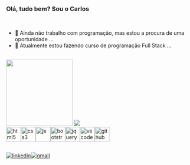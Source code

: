 ### Olá, tudo bem? Sou o Carlos 
<br>

- 🔭 Ainda não trabalho com programação, mas estou a procura de uma oportunidade ...
- 🌱 Atualmente estou fazendo curso de programação Full Stack ...

##

<div>
    <a href="https://github.com/CarlosSilva-7"></a>
    <img height="180em" src="https://github-readme-stats.vercel.app/api?username=CarlosSilva-7&show_icons=true&theme=dark">
    <img heigh="180em" src="https://github-readme-stats.vercel.app/api/top-langs/?username=CarlosSilva-7&layout=compact&theme=dark">
</div>
<div style="display: flex; width: 100%; max-width: 700px; height: auto;">
    <br>
    <img style="width:40px;" alt='html5' src="https://cdn.jsdelivr.net/gh/devicons/devicon/icons/html5/html5-original.svg" />
    <img style="width:40px;" alt='css3' src="https://cdn.jsdelivr.net/gh/devicons/devicon/icons/css3/css3-original.svg" />
    <img style="width:40px;" alt='js' src="https://cdn.jsdelivr.net/gh/devicons/devicon/icons/javascript/javascript-original.svg" />
    <img style="width:40px;" alt='bootstrap' src="https://cdn.jsdelivr.net/gh/devicons/devicon/icons/bootstrap/bootstrap-original.svg" /> 
    <img style="width:40px;" alt='jquery' src="https://cdn.jsdelivr.net/gh/devicons/devicon/icons/jquery/jquery-original.svg" />
    <img style="width:40px;" alt='vscode' src="https://cdn.jsdelivr.net/gh/devicons/devicon/icons/vscode/vscode-original.svg" />
    <img style="width:40px;" alt='github' src="https://cdn.jsdelivr.net/gh/devicons/devicon/icons/github/github-original.svg" />
</div>

##

<div style="display: flex; width: 100%; max-width: 700px; height: auto;" >
    <a href="https://www.linkedin.com/in/carlos-silva-915494164/" target="_blank"><img src="https://img.shields.io/badge/linkedin-%230077B5.svg?style=for-the-badge&logo=linkedin&logoColor=white" alt="linkedin"></a>
    <a href="mailto:carlos.cardoso.silva2@gmail.com" target="_blank"><img src="https://img.shields.io/badge/Gmail-D14836?style=for-the-badge&logo=gmail&logoColor=white" alt="gmail"></a>    
</div>
